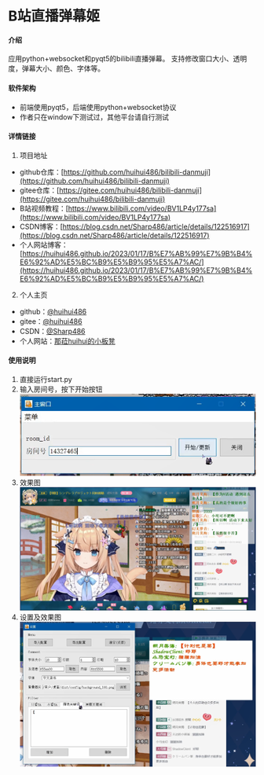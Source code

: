 # B站直播弹幕姬

#### 介绍
应用python+websocket和pyqt5的bilibili直播弹幕。
支持修改窗口大小、透明度，弹幕大小、颜色、字体等。

#### 软件架构
- 前端使用pyqt5，后端使用python+websocket协议
- 作者只在window下测试过，其他平台请自行测试

#### 详情链接

1. 项目地址 
- github仓库：[https://github.com/huihui486/bilibili-danmuji](https://github.com/huihui486/bilibili-danmuji)
- gitee仓库：[https://gitee.com/huihui486/bilibili-danmuji](https://gitee.com/huihui486/bilibili-danmuji)
- B站视频教程：[https://www.bilibili.com/video/BV1LP4y177sa](https://www.bilibili.com/video/BV1LP4y177sa)
- CSDN博客：[https://blog.csdn.net/Sharp486/article/details/122516917](https://blog.csdn.net/Sharp486/article/details/122516917)
- 个人网站博客：[https://huihui486.github.io/2023/01/17/B%E7%AB%99%E7%9B%B4%E6%92%AD%E5%BC%B9%E5%B9%95%E5%A7%AC/](https://huihui486.github.io/2023/01/17/B%E7%AB%99%E7%9B%B4%E6%92%AD%E5%BC%B9%E5%B9%95%E5%A7%AC/)

2. 个人主页
- github：[@huihui486](https://github.com/huihui486)
- gitee：[@huihui486](https://gitee.com/huihui486)
- CSDN：[@Sharp486](https://blog.csdn.net/Sharp486)
- 个人网站：[那菈huihui的小板凳](https://huihui486.github.io/)


#### 使用说明

1. 直接运行start.py
2. 输入房间号，按下开始按钮
   ![img.png](img/MainWindow.png)
3. 效果图
   ![img.png](img/effect.png)
4. 设置及效果图
   ![img.png](img/effect_after.png)



